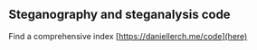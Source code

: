 

## Steganography and steganalysis code

Find a comprehensive index [https://daniellerch.me/code](here)
